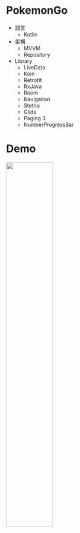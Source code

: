 # PokemonGo
* 語言
  * Kotlin
* 架構
  * MVVM
  * Repository
* Library
  * LiveData
  * Koin
  * Retrofit
  * RxJava
  * Room
  * Navigation
  * Stetho
  * Glide
  * Paging 3
  * NumberProgressBar
# Demo
<p>  
  <code><img width="50%" src="https://github.com/BaiChuanWang2/PokemonGo/blob/main/demo.png"></code>
</p>
